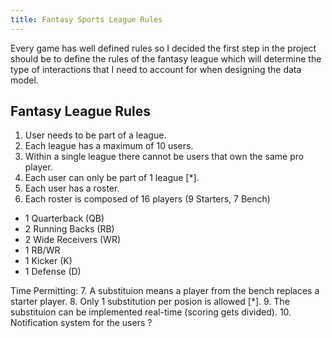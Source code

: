 ```yaml
---
title: Fantasy Sports League Rules
---
```


Every game has well defined rules so I decided the first step in the project should be to define the rules of the fantasy league which will determine the type of interactions that I need to account for when designing the data model.

## Fantasy League Rules
1. User needs to be part of a league.
2. Each league has a maximum of 10 users.
3. Within a single league there cannot be users that own the same pro player.
4. Each user can only be part of 1 league [*].
5. Each user has a roster.
6. Each roster is composed of 16 players (9 Starters, 7 Bench)
  * 1 Quarterback (QB)
  * 2 Running Backs (RB)
  * 2 Wide Receivers (WR)
  * 1 RB/WR
  * 1 Kicker (K)
  * 1 Defense (D)

Time Permitting:
7. A substituion means a player from the bench replaces a starter player.
8. Only 1 substitution per posion is allowed [*].
9. The substituion can be implemented real-time (scoring gets divided).
10. Notification system for the users ?
